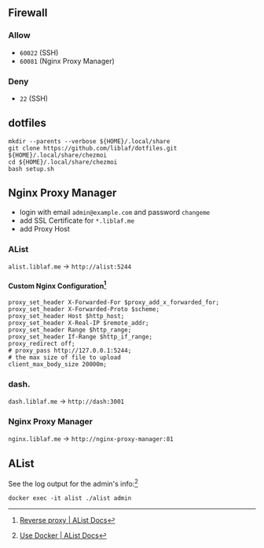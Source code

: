 ## Firewall

### Allow

- `60022` (SSH)
- `60081` (Nginx Proxy Manager)

### Deny

- `22` (SSH)

## dotfiles

```shell
mkdir --parents --verbose ${HOME}/.local/share
git clone https://github.com/liblaf/dotfiles.git ${HOME}/.local/share/chezmoi
cd ${HOME}/.local/share/chezmoi
bash setup.sh
```

## Nginx Proxy Manager

- login with email `admin@example.com` and password `changeme`
- add SSL Certificate for `*.liblaf.me`
- add Proxy Host

### AList

`alist.liblaf.me` -> `http://alist:5244`

#### Custom Nginx Configuration[^1]

[^1]: [Reverse proxy | AList Docs](https://alist.nn.ci/guide/install/reverse-proxy.html)

```nginx
proxy_set_header X-Forwarded-For $proxy_add_x_forwarded_for;
proxy_set_header X-Forwarded-Proto $scheme;
proxy_set_header Host $http_host;
proxy_set_header X-Real-IP $remote_addr;
proxy_set_header Range $http_range;
proxy_set_header If-Range $http_if_range;
proxy_redirect off;
# proxy_pass http://127.0.0.1:5244;
# the max size of file to upload
client_max_body_size 20000m;
```

### dash.

`dash.liblaf.me` -> `http://dash:3001`

### Nginx Proxy Manager

`nginx.liblaf.me` -> `http://nginx-proxy-manager:81`

## AList

See the log output for the admin's info:[^2]

```shell
docker exec -it alist ./alist admin
```

[^2]: [Use Docker | AList Docs](https://alist.nn.ci/guide/install/docker.html)
